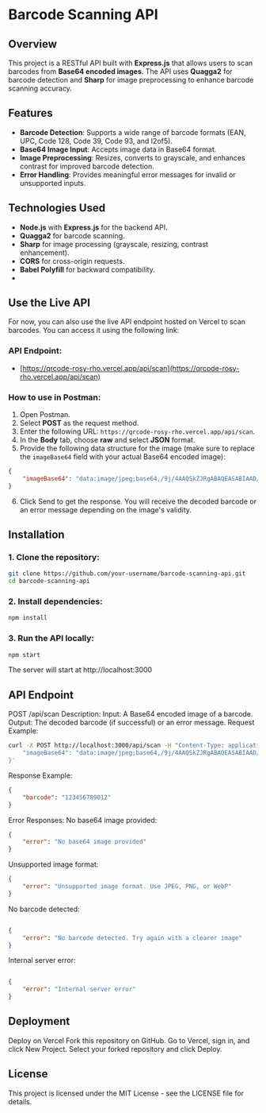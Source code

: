 # Barcode Scanning API

## Overview
This project is a RESTful API built with **Express.js** that allows users to scan barcodes from **Base64 encoded images**. The API uses **Quagga2** for barcode detection and **Sharp** for image preprocessing to enhance barcode scanning accuracy.

## Features
- **Barcode Detection**: Supports a wide range of barcode formats (EAN, UPC, Code 128, Code 39, Code 93, and I2of5).
- **Base64 Image Input**: Accepts image data in Base64 format.
- **Image Preprocessing**: Resizes, converts to grayscale, and enhances contrast for improved barcode detection.
- **Error Handling**: Provides meaningful error messages for invalid or unsupported inputs.

## Technologies Used
- **Node.js** with **Express.js** for the backend API.
- **Quagga2** for barcode scanning.
- **Sharp** for image processing (grayscale, resizing, contrast enhancement).
- **CORS** for cross-origin requests.
- **Babel Polyfill** for backward compatibility.
- 
## Use the Live API
For now, you can also use the live API endpoint hosted on Vercel to scan barcodes. You can access it using the following link:

### API Endpoint:
- [https://qrcode-rosy-rho.vercel.app/api/scan](https://qrcode-rosy-rho.vercel.app/api/scan)

### How to use in Postman:
1. Open Postman.
2. Select **POST** as the request method.
3. Enter the following URL: `https://qrcode-rosy-rho.vercel.app/api/scan`.
4. In the **Body** tab, choose **raw** and select **JSON** format.
5. Provide the following data structure for the image (make sure to replace the `imageBase64` field with your actual Base64 encoded image):
```json
{
    "imageBase64": "data:image/jpeg;base64,/9j/4AAQSkZJRgABAQEASABIAAD/..."
}
```
6. Click Send to get the response.
You will receive the decoded barcode or an error message depending on the image's validity.

## Installation

### 1. Clone the repository:
```bash
git clone https://github.com/your-username/barcode-scanning-api.git
cd barcode-scanning-api
```
### 2. Install dependencies:
```bash
npm install
```
### 3. Run the API locally:
```bash
npm start
```
The server will start at http://localhost:3000

## API Endpoint
POST /api/scan
Description:
Input: A Base64 encoded image of a barcode.
Output: The decoded barcode (if successful) or an error message.
Request Example:
```bash
curl -X POST http://localhost:3000/api/scan -H "Content-Type: application/json" -d '{
    "imageBase64": "data:image/jpeg;base64,/9j/4AAQSkZJRgABAQEASABIAAD/..."
}'
```
Response Example:
```json
{
    "barcode": "123456789012"
}
```
Error Responses:
No base64 image provided:
```json
{
    "error": "No base64 image provided"
}
```
Unsupported image format:
```json
{
    "error": "Unsupported image format. Use JPEG, PNG, or WebP"
}
```
No barcode detected:
```json

{
    "error": "No barcode detected. Try again with a clearer image"
}
```
Internal server error:

```json

{
    "error": "Internal server error"
}
```

## Deployment
Deploy on Vercel
Fork this repository on GitHub.
Go to Vercel, sign in, and click New Project.
Select your forked repository and click Deploy.

## License
This project is licensed under the MIT License - see the LICENSE file for details.
